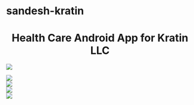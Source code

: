 # sandesh-kratin
<h1 align="center" > Health Care Android App for Kratin LLC</h1>



<img src="https://github.com/sandeshsuryawanshi/sandesh-kratin/blob/main/app/src/main/res/drawable-v24/1.jpeg?raw=true"> <br>

<img src="https://github.com/sandeshsuryawanshi/sandesh-kratin/blob/main/app/src/main/res/drawable-v24/2.jpeg?raw=true"> <br>
<img src="https://github.com/sandeshsuryawanshi/sandesh-kratin/blob/main/app/src/main/res/drawable-v24/3.jpeg?raw=true">  <br>
<img src="https://github.com/sandeshsuryawanshi/sandesh-kratin/blob/main/app/src/main/res/drawable-v24/4.jpeg?raw=true">  <br>
<img src="https://github.com/sandeshsuryawanshi/sandesh-kratin/blob/main/app/src/main/res/drawable-v24/5.jpeg?raw=true">   <br>
